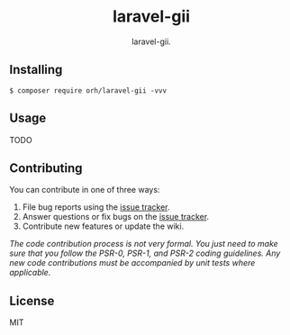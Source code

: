<h1 align="center"> laravel-gii </h1>

<p align="center"> laravel-gii.</p>


## Installing

```shell
$ composer require orh/laravel-gii -vvv
```

## Usage

TODO

## Contributing

You can contribute in one of three ways:

1. File bug reports using the [issue tracker](https://github.com/orh/laravel-gii/issues).
2. Answer questions or fix bugs on the [issue tracker](https://github.com/orh/laravel-gii/issues).
3. Contribute new features or update the wiki.

_The code contribution process is not very formal. You just need to make sure that you follow the PSR-0, PSR-1, and PSR-2 coding guidelines. Any new code contributions must be accompanied by unit tests where applicable._

## License

MIT